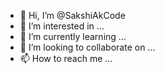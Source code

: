- 👋 Hi, I’m @SakshiAkCode
- 👀 I’m interested in ...
- 🌱 I’m currently learning ...
- 💞️ I’m looking to collaborate on ...
- 📫 How to reach me ...

<!---
Sakshiakangire/Sakshiakangire is a ✨ special ✨ repository because its `README.md` (this file) appears on your GitHub profile.
You can click the Preview link to take a look at your changes.
--->

